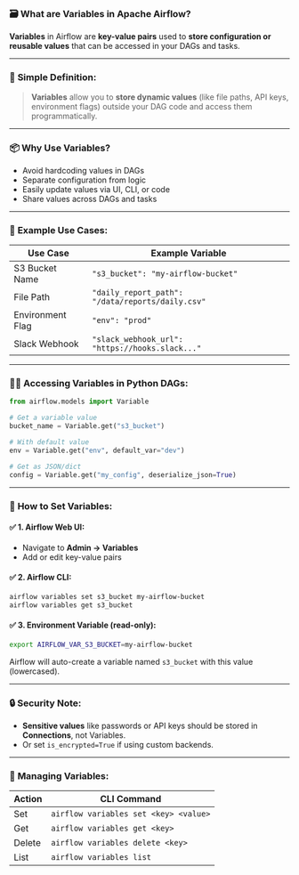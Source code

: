 ### 🗃️ What are **Variables** in Apache Airflow?

**Variables** in Airflow are **key-value pairs** used to **store configuration or reusable values** that can be accessed in your DAGs and tasks.

---

### 🧠 **Simple Definition:**

> **Variables** allow you to **store dynamic values** (like file paths, API keys, environment flags) outside your DAG code and access them programmatically.

---

### 📦 **Why Use Variables?**

* Avoid hardcoding values in DAGs
* Separate configuration from logic
* Easily update values via UI, CLI, or code
* Share values across DAGs and tasks

---

### 🧩 **Example Use Cases:**

| Use Case         | Example Variable                                 |
| ---------------- | ------------------------------------------------ |
| S3 Bucket Name   | `"s3_bucket": "my-airflow-bucket"`               |
| File Path        | `"daily_report_path": "/data/reports/daily.csv"` |
| Environment Flag | `"env": "prod"`                                  |
| Slack Webhook    | `"slack_webhook_url": "https://hooks.slack..."`  |

---

### 🧑‍💻 **Accessing Variables in Python DAGs:**

```python
from airflow.models import Variable

# Get a variable value
bucket_name = Variable.get("s3_bucket")

# With default value
env = Variable.get("env", default_var="dev")

# Get as JSON/dict
config = Variable.get("my_config", deserialize_json=True)
```

---

### 🔐 **How to Set Variables:**

#### ✅ 1. **Airflow Web UI:**

* Navigate to **Admin → Variables**
* Add or edit key-value pairs

#### ✅ 2. **Airflow CLI:**

```bash
airflow variables set s3_bucket my-airflow-bucket
airflow variables get s3_bucket
```

#### ✅ 3. **Environment Variable (read-only):**

```bash
export AIRFLOW_VAR_S3_BUCKET=my-airflow-bucket
```

Airflow will auto-create a variable named `s3_bucket` with this value (lowercased).

---

### 🔒 **Security Note:**

* **Sensitive values** like passwords or API keys should be stored in **Connections**, not Variables.
* Or set `is_encrypted=True` if using custom backends.

---

### 🧹 **Managing Variables:**

| Action | CLI Command                           |
| ------ | ------------------------------------- |
| Set    | `airflow variables set <key> <value>` |
| Get    | `airflow variables get <key>`         |
| Delete | `airflow variables delete <key>`      |
| List   | `airflow variables list`              |

